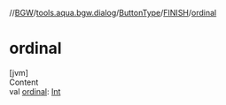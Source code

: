 //[BGW](../../../../index.md)/[tools.aqua.bgw.dialog](../../index.md)/[ButtonType](../index.md)/[FINISH](index.md)/[ordinal](ordinal.md)



# ordinal  
[jvm]  
Content  
val [ordinal](ordinal.md): [Int](https://kotlinlang.org/api/latest/jvm/stdlib/kotlin/-int/index.html)  



